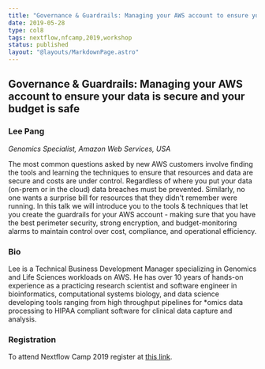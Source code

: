 ```yaml
---
title: "Governance & Guardrails: Managing your AWS account to ensure your data is secure and your budget is safe"
date: 2019-05-28
type: col8
tags: nextflow,nfcamp,2019,workshop
status: published
layout: "@layouts/MarkdownPage.astro"
---
```


## Governance & Guardrails: Managing your AWS account to ensure your data is secure and your budget is safe

### Lee Pang
*Genomics Specialist, Amazon Web Services, USA*

The most common questions asked by new AWS customers involve finding the tools and learning the techniques to ensure that resources and data are secure and costs are under control. Regardless of where you put your data (on-prem or in the cloud) data breaches must be prevented. Similarly, no one wants a surprise bill for resources that they didn't remember were running. In this talk we will introduce you to the tools & techniques that let you create the guardrails for your AWS account - making sure that you have the best perimeter security, strong encryption, and budget-monitoring alarms to maintain control over cost, compliance, and operational efficiency.

### Bio

Lee is a Technical Business Development Manager specializing in Genomics and Life Sciences workloads on AWS. He has over 10 years of hands-on experience as a practicing research scientist and software engineer in bioinformatics, computational systems biology, and data science developing tools ranging from high throughput pipelines for *omics data processing to HIPAA compliant software for clinical data capture and analysis.

### Registration

To attend Nextflow Camp 2019 register at [this link](https://www.crg.eu/en/event/coursescrg-nextflow-2019).
